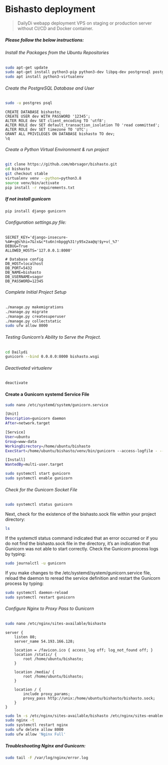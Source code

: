 # Bishasto deployment

> DailyDi webapp deployment VPS on staging or production server without CI/CD and Docker container.

##### Please follow the below instructions:

###### Install the Packages from the Ubuntu Repositories
```bash
sudo apt-get update
sudo apt-get install python3-pip python3-dev libpq-dev postgresql postgresql-contrib nginx
sudo apt install python3-virtualenv
```

###### Create the PostgreSQL Database and User
```bash
sudo -u postgres psql
```

```postgresql
CREATE DATABASE bishasto;
CREATE USER dev WITH PASSWORD '12345';
ALTER ROLE dev SET client_encoding TO 'utf8';
ALTER ROLE dev SET default_transaction_isolation TO 'read committed';
ALTER ROLE dev SET timezone TO 'UTC';
GRANT ALL PRIVILEGES ON DATABASE bishasto TO dev;
\q
```

###### Create a Python Virtual Environment & run project
```bash
git clone https://github.com/mbrsagor/bishasto.git
cd bishasto
git checkout stable
virtualenv venv --python=python3.8
source venv/bin/activate
pip install -r requirements.txt
```

##### If not install gunicorn
```bash
pip install django gunicorn
```

###### Configuration settings.py file:
```.dotenv
SECRET_KEY='django-insecure-%4#+g@c%hi=7&)x&c*tu6n)nbpgg%31!y95x2aa@q!$y+v(_%7'
DEBUG=True
ALLOWED_HOSTS='127.0.0.1:8000'

# Database config
DB_HOST=localhost
DB_PORT=5432
DB_NAME=bishasto
DB_USERNAME=sagor
DB_PASSWORD=12345
```


###### Complete Initial Project Setup

```bash
./manage.py makemigrations
./manage.py migrate
./manage.py createsuperuser
./manage.py collectstatic
sudo ufw allow 8000
```

###### Testing Gunicorn’s Ability to Serve the Project.
````bash
cd Dailydi
gunicorn --bind 0.0.0.0:8000 bishasto.wsgi
````
###### Deactivated virtualenv
```bash
deactivate
```

#### Create a Gunicorn systemd Service File
````bash
sudo nano /etc/systemd/system/gunicorn.service
````
```bash
[Unit]
Description=gunicorn daemon
After=network.target

[Service]
User=ubuntu
Group=www-data
WorkingDirectory=/home/ubuntu/bishasto
ExecStart=/home/ubuntu/bishasto/venv/bin/gunicorn --access-logfile - --workers 3 --bind unix:/home/ubuntu/bishasto/bishasto.sock DailyDi.wsgi:application

[Install]
WantedBy=multi-user.target
```

```bash
sudo systemctl start gunicorn
sudo systemctl enable gunicorn
```

###### Check for the Gunicorn Socket File
````bash
sudo systemctl status gunicorn
````

Next, check for the existence of the bishasto.sock file within your project directory:
````bash
ls
````

If the systemctl status command indicated that an error occurred or if you do not find the bishasto.sock file in the directory, it’s an indication that Gunicorn was not able to start correctly. Check the Gunicorn process logs by typing:
````bash
sudo journalctl -u gunicorn
````

If you make changes to the /etc/systemd/system/gunicorn.service file, reload the daemon to reread the service definition and restart the Gunicorn process by typing:

````bash
sudo systemctl daemon-reload
sudo systemctl restart gunicorn
````

###### Configure Nginx to Proxy Pass to Gunicorn
```bash
sudo nano /etc/nginx/sites-available/bishasto
```
````nginx configuration
server {
    listen 80;
    server_name 54.193.166.128;

    location = /favicon.ico { access_log off; log_not_found off; }
    location /static/ {
        root /home/ubuntu/bishasto;
    }

    location /media/ {
        root /home/ubuntu/bishasto;
    }

    location / {
        include proxy_params;
        proxy_pass http://unix:/home/ubuntu/bishasto/bishasto.sock;
    }
}
````

```bash
sudo ln -s /etc/nginx/sites-available/bishasto /etc/nginx/sites-enabled
sudo nginx -t
sudo systemctl restart nginx
sudo ufw delete allow 8000
sudo ufw allow 'Nginx Full'
```
##### Troubleshooting Nginx and Gunicorn:
```bash
sudo tail -F /var/log/nginx/error.log
```
